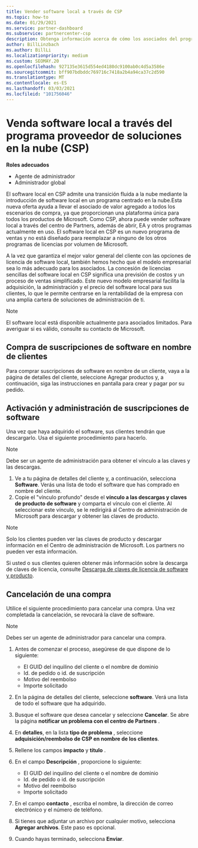 ```yaml
---
title: Vender software local a través de CSP
ms.topic: how-to
ms.date: 01/29/2021
ms.service: partner-dashboard
ms.subservice: partnercenter-csp
description: Obtenga información acerca de cómo los asociados del programa CSP pueden comprar, administrar, vender y cancelar suscripciones de software locales en nombre de los clientes del centro de Partners.
author: BillLinzbach
ms.author: BillLi
ms.localizationpriority: medium
ms.custom: SEOMAY.20
ms.openlocfilehash: 927135e3615d554ed4180dc9100ab0c4d5a3586e
ms.sourcegitcommit: bff907bdbddc769716c7418a2b4a94ca37c2d590
ms.translationtype: MT
ms.contentlocale: es-ES
ms.lasthandoff: 03/03/2021
ms.locfileid: "101756046"
---
```

# <a name="sell-on-premise-software-through-the-cloud-solution-provider-csp-program"></a>Venda software local a través del programa proveedor de soluciones en la nube (CSP)

**Roles adecuados**

- Agente de administrador
- Administrador global

El software local en CSP admite una transición fluida a la nube mediante la introducción de software local en un programa centrado en la nube.Esta nueva oferta ayuda a llevar el asociado de valor agregado a todos los escenarios de compra, ya que proporcionan una plataforma única para todos los productos de Microsoft. Como CSP, ahora puede vender software local a través del centro de Partners, además de abrir, EA y otros programas actualmente en uso. El software local en CSP es un nuevo programa de ventas y no está diseñado para reemplazar a ninguno de los otros programas de licencias por volumen de Microsoft. 
 
A la vez que garantiza el mejor valor general del cliente con las opciones de licencia de software local, también hemos hecho que el modelo empresarial sea lo más adecuado para los asociados. La concesión de licencias sencillas del software local en CSP significa una previsión de costos y un proceso de ventas simplificado. Este nuevo modelo empresarial facilita la adquisición, la administración y el precio del software local para sus clientes, lo que le permite centrarse en la rentabilidad de la empresa con una amplia cartera de soluciones de administración de ti. 

>[!NOTE]
>El software local está disponible actualmente para asociados limitados. Para averiguar si es válido, consulte su contacto de Microsoft. 


## <a name="buy-software-subscriptions-on-behalf-of-customers"></a>Compra de suscripciones de software en nombre de clientes

Para comprar suscripciones de software en nombre de un cliente, vaya a la página de detalles del cliente, seleccione Agregar productos y, a continuación, siga las instrucciones en pantalla para crear y pagar por su pedido.

## <a name="activate-and-manage-software-subscriptions"></a>Activación y administración de suscripciones de software

Una vez que haya adquirido el software, sus clientes tendrán que descargarlo. Usa el siguiente procedimiento para hacerlo.

>[!NOTE]
>Debe ser un agente de administración para obtener el vínculo a las claves y las descargas.

1. Ve a tu página de detalles del cliente y, a continuación, selecciona **Software**. Verás una lista de todo el software que has comprado en nombre del cliente.
2. Copie el "vínculo profundo" desde el **vínculo a las descargas y claves de producto de software** y comparta el vínculo con el cliente. Al seleccionar este vínculo, se le redirigirá al Centro de administración de Microsoft para descargar y obtener las claves de producto.

>[!NOTE]
>Solo los clientes pueden ver las claves de producto y descargar información en el Centro de administración de Microsoft. Los partners no pueden ver esta información.

Si usted o sus clientes quieren obtener más información sobre la descarga de claves de licencia, consulte [Descarga de claves de licencia de software y producto](/microsoft-365/admin/setup/download-software-licenses-csp).

## <a name="cancel-a-purchase"></a>Cancelación de una compra

Utilice el siguiente procedimiento para cancelar una compra. Una vez completada la cancelación, se revocará la clave de software. 

>[!NOTE]
>Debes ser un agente de administrador para cancelar una compra. 

1.  Antes de comenzar el proceso, asegúrese de que dispone de lo siguiente: 
    - El GUID del inquilino del cliente o el nombre de dominio
    - Id. de pedido o id. de suscripción
    - Motivo del reembolso
    - Importe solicitado

2.  En la página de detalles del cliente, seleccione **software**. Verá una lista de todo el software que ha adquirido. 

3.  Busque el software que desea cancelar y seleccione **Cancelar**. Se abre la página **notificar un problema con el centro de Partners** . 

4.  En **detalles**, en la lista **tipo de problema** , seleccione **adquisición/reembolso de CSP en nombre de los clientes**.

5.  Rellene los campos **impacto** y **título** . 

6.  En el campo **Descripción** , proporcione lo siguiente: 
    -   El GUID del inquilino del cliente o el nombre de dominio
    -   Id. de pedido o id. de suscripción
    -   Motivo del reembolso
    -   Importe solicitado

7.  En el campo **contacto** , escriba el nombre, la dirección de correo electrónico y el número de teléfono. 

8.  Si tienes que adjuntar un archivo por cualquier motivo, selecciona **Agregar archivos**. Este paso es opcional. 

9.  Cuando hayas terminado, selecciona **Enviar**.